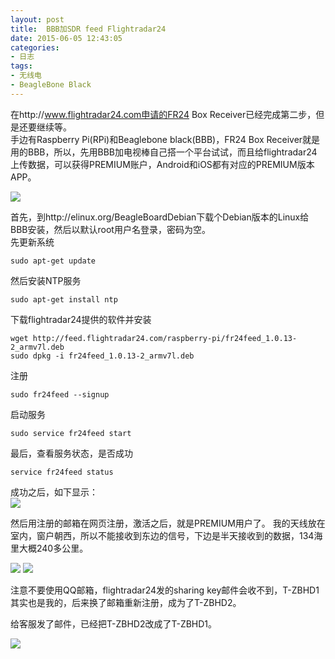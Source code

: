 ```yaml
---
layout: post
title: 	BBB加SDR feed Flightradar24
date: 2015-06-05 12:43:05
categories:
- 日志
tags:
- 无线电
- BeagleBone Black
---
```


在http://www.flightradar24.com申请的FR24 Box Receiver已经完成第二步，但是还要继续等。    
手边有Raspberry Pi(RPi)和Beaglebone black(BBB)，FR24 Box Receiver就是用的BBB，所以，先用BBB加电视棒自己搭一个平台试试，而且给flightradar24上传数据，可以获得PREMIUM账户，Android和iOS都有对应的PREMIUM版本APP。

![](http://i1328.photobucket.com/albums/w532/xwlogic/_zpsuasgehs7.jpg)

首先，到http://elinux.org/BeagleBoardDebian下载个Debian版本的Linux给BBB安装，然后以默认root用户名登录，密码为空。    
先更新系统

    sudo apt-get update
    
然后安装NTP服务

    sudo apt-get install ntp  
    
下载flightradar24提供的软件并安装

    wget http://feed.flightradar24.com/raspberry-pi/fr24feed_1.0.13-2_armv7l.deb    
    sudo dpkg -i fr24feed_1.0.13-2_armv7l.deb
     
注册

    sudo fr24feed --signup
     
启动服务

    sudo service fr24feed start
     
最后，查看服务状态，是否成功

    service fr24feed status
     
成功之后，如下显示：     
![](http://i1328.photobucket.com/albums/w532/xwlogic/_zpsqgqk9cxm.jpg) 

然后用注册的邮箱在网页注册，激活之后，就是PREMIUM用户了。
我的天线放在室内，窗户朝西，所以不能接收到东边的信号，下边是半天接收到的数据，134海里大概240多公里。

![](http://i1328.photobucket.com/albums/w532/xwlogic/QQ20150605143006_zpsnyjedqvk.jpg)
![](http://i1328.photobucket.com/albums/w532/xwlogic/QQ20150605143014_zps1xhlcn7w.png)

注意不要使用QQ邮箱，flightradar24发的sharing key邮件会收不到，T-ZBHD1其实也是我的，后来换了邮箱重新注册，成为了T-ZBHD2。

给客服发了邮件，已经把T-ZBHD2改成了T-ZBHD1。

![](http://i1328.photobucket.com/albums/w532/xwlogic/_zpswrysdrgj.jpg)

